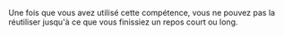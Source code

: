 Une fois que vous avez utilisé cette compétence, vous ne pouvez pas la réutiliser jusqu'à ce que vous finissiez un repos court ou long.